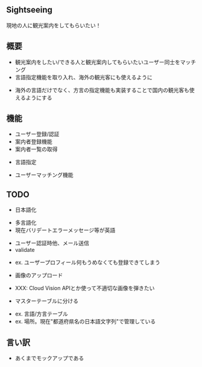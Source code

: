 Sightseeing
---
現地の人に観光案内をしてもらいたい！

## 概要
* 観光案内をしたい/できる人と観光案内してもらいたいユーザー同士をマッチング
* 言語指定機能を取り入れ、海外の観光客にも使えるように
 - 海外の言語だけでなく、方言の指定機能も実装することで国内の観光客も使えるようにする

## 機能
* ユーザー登録/認証
* 案内者登録機能
* 案内者一覧の取得
 - 言語指定
* ユーザーマッチング機能

## TODO
* 日本語化
 - 多言語化
 - 現在バリデートエラーメッセージ等が英語
* ユーザー認証時他、メール送信
* validate
 - ex. ユーザープロフィール何もうめなくても登録できてしまう
* 画像のアップロード
 - XXX: Cloud Vision APIとか使って不適切な画像を弾きたい
* マスターテーブルに分ける
 - ex. 言語/方言テーブル
 - ex. 場所。現在"都道府県名の日本語文字列"で管理している

## 言い訳
* あくまでモックアップである